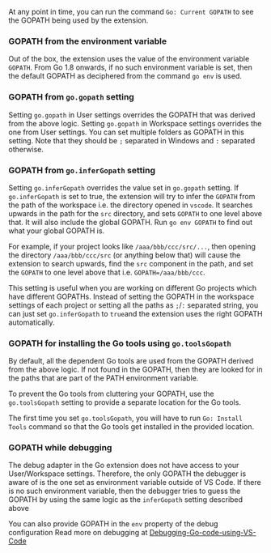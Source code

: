 At any point in time, you can run the command `Go: Current GOPATH` to see the GOPATH being used by the extension.

### GOPATH from the environment variable
Out of the box, the extension uses the value of the environment variable `GOPATH`. From Go 1.8 onwards, if no such environment variable is set, then the default GOPATH as deciphered from the command `go env` is used.

### GOPATH from `go.gopath` setting
Setting `go.gopath` in User settings overrides the GOPATH that was derived from the above logic.
Setting `go.gopath` in Workspace settings overrides the one from User settings.
You can set multiple folders as GOPATH in this setting. Note that they should be `;` separated in Windows and `:` separated otherwise.

### GOPATH from `go.inferGopath` setting
Setting `go.inferGopath` overrides the value set in `go.gopath` setting. If `go.inferGopath` is set to true, the extension will try to infer the `GOPATH` from the path of the workspace i.e. the directory opened in `vscode`. It searches upwards in the path for the `src` directory, and sets `GOPATH` to one level above that. It will also include the global GOPATH. Run `go env GOPATH` to find out what your global GOPATH is.

For example, if your project looks like `/aaa/bbb/ccc/src/...`, then opening the directory `/aaa/bbb/ccc/src` (or anything below that) will cause the extension to search upwards, find the `src` component in the path, and set the `GOPATH` to one level above that i.e. `GOPATH=/aaa/bbb/ccc`. 

This setting is useful when you are working on different Go projects which have different GOPATHs. Instead of setting the GOPATH in the workspace settings of each project or setting all the paths as `;`/`:` separated string, you can just set `go.inferGopath` to `true`and the extension uses the right GOPATH automatically.

### GOPATH for installing the Go tools using `go.toolsGopath`
By default, all the dependent Go tools are used from the GOPATH derived from the above logic. If not found in the GOPATH, then they are looked for in the paths that are part of the PATH environment variable. 

To prevent the Go tools from cluttering your GOPATH, use the `go.toolsGopath` setting to provide a separate location for the Go tools. 

The first time you set `go.toolsGopath`, you will have to run `Go: Install Tools` command so that the Go tools get installed in the provided location.

### GOPATH while debugging

The debug adapter in the Go extension does not have access to your User/Workspace settings. Therefore, the only GOPATH the debugger is aware of is the one set as environment variable outside of VS Code. If there is no such environment variable, then the debugger tries to guess the GOPATH by using the same logic as the `inferGopath` setting described above

You can also provide GOPATH in the `env` property of the debug configuration
Read more on debugging at [Debugging-Go-code-using-VS-Code](https://github.com/Microsoft/vscode-go/wiki/Debugging-Go-code-using-VS-Code)